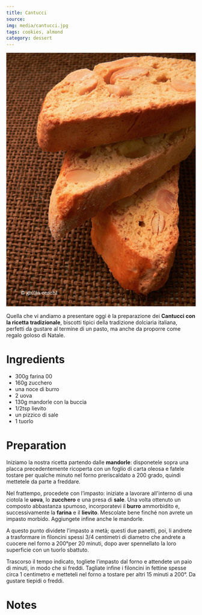 ```yaml
---
title: Cantucci
source: 
img: media/cantucci.jpg
tags: cookies, almond
category: dessert
---
```


![Cantucci](media/cantucci.jpg)

Quella che vi andiamo a presentare oggi è la preparazione dei **Cantucci con la ricetta tradizionale**, biscotti tipici della tradizione dolciaria italiana, perfetti da gustare al termine di un pasto, ma anche da proporre come regalo goloso di Natale.

Ingredients
===========

* 300g farina 00
* 160g zucchero
* una noce di burro
* 2 uova
* 130g mandorle con la buccia
* 1/2tsp lievito
* un pizzico di sale
* 1 tuorlo

Preparation
===========

Iniziamo la nostra ricetta partendo dalle **mandorle**: disponetele sopra una placca precedentemente ricoperta con un foglio di carta oleosa e fatele tostare per qualche minuto nel forno preriscaldato a 200 grado, quindi mettetele da parte a freddare.

Nel frattempo, procedete con l’impasto: iniziate a lavorare all'interno di una ciotola le **uova**, lo **zucchero** e una presa di **sale**. Una volta ottenuto un composto abbastanza spumoso, incorporatevi il **burro** ammorbidito e, successivamente la **farina** e il **lievito**. Mescolate bene finché non avrete un impasto morbido. Aggiungete infine anche le mandorle.

A questo punto dividete l’impasto a metà; questi due panetti, poi, li andrete a trasformare in filoncini spessi 3/4 centimetri di diametro che andrete a cuocere nel forno a 200°per 20 minuti, dopo aver spennellato la loro superficie con un tuorlo sbattuto.

Trascorso il tempo indicato, togliete l’impasto dal forno e attendete un paio di minuti, in modo che si freddi. Tagliate infine i filoncini in fettine spesse circa 1 centimetro e metteteli nel forno a tostare per altri 15 minuti a 200°. Da gustare tiepidi o freddi.


Notes
=====

